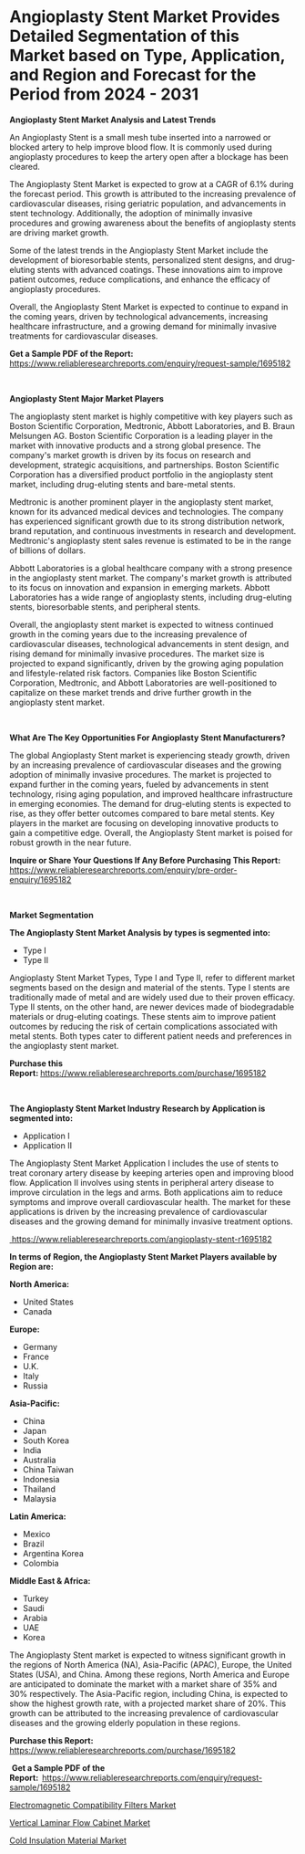 <p><h1>Angioplasty Stent Market Provides Detailed Segmentation of this Market based on Type, Application, and Region and Forecast for the Period from 2024 - 2031</h1></p><p><strong>Angioplasty Stent Market Analysis and Latest Trends</strong></p>
<p><p>An Angioplasty Stent is a small mesh tube inserted into a narrowed or blocked artery to help improve blood flow. It is commonly used during angioplasty procedures to keep the artery open after a blockage has been cleared.</p><p>The Angioplasty Stent Market is expected to grow at a CAGR of 6.1% during the forecast period. This growth is attributed to the increasing prevalence of cardiovascular diseases, rising geriatric population, and advancements in stent technology. Additionally, the adoption of minimally invasive procedures and growing awareness about the benefits of angioplasty stents are driving market growth.</p><p>Some of the latest trends in the Angioplasty Stent Market include the development of bioresorbable stents, personalized stent designs, and drug-eluting stents with advanced coatings. These innovations aim to improve patient outcomes, reduce complications, and enhance the efficacy of angioplasty procedures.</p><p>Overall, the Angioplasty Stent Market is expected to continue to expand in the coming years, driven by technological advancements, increasing healthcare infrastructure, and a growing demand for minimally invasive treatments for cardiovascular diseases.</p></p>
<p><strong>Get a Sample PDF of the Report:&nbsp;</strong> <a href="https://www.reliableresearchreports.com/enquiry/request-sample/1695182">https://www.reliableresearchreports.com/enquiry/request-sample/1695182</a></p>
<p>&nbsp;</p>
<p><strong>Angioplasty Stent Major Market Players</strong></p>
<p><p>The angioplasty stent market is highly competitive with key players such as Boston Scientific Corporation, Medtronic, Abbott Laboratories, and B. Braun Melsungen AG. Boston Scientific Corporation is a leading player in the market with innovative products and a strong global presence. The company's market growth is driven by its focus on research and development, strategic acquisitions, and partnerships. Boston Scientific Corporation has a diversified product portfolio in the angioplasty stent market, including drug-eluting stents and bare-metal stents.</p><p>Medtronic is another prominent player in the angioplasty stent market, known for its advanced medical devices and technologies. The company has experienced significant growth due to its strong distribution network, brand reputation, and continuous investments in research and development. Medtronic's angioplasty stent sales revenue is estimated to be in the range of billions of dollars.</p><p>Abbott Laboratories is a global healthcare company with a strong presence in the angioplasty stent market. The company's market growth is attributed to its focus on innovation and expansion in emerging markets. Abbott Laboratories has a wide range of angioplasty stents, including drug-eluting stents, bioresorbable stents, and peripheral stents.</p><p>Overall, the angioplasty stent market is expected to witness continued growth in the coming years due to the increasing prevalence of cardiovascular diseases, technological advancements in stent design, and rising demand for minimally invasive procedures. The market size is projected to expand significantly, driven by the growing aging population and lifestyle-related risk factors. Companies like Boston Scientific Corporation, Medtronic, and Abbott Laboratories are well-positioned to capitalize on these market trends and drive further growth in the angioplasty stent market.</p></p>
<p>&nbsp;</p>
<p><strong>What Are The Key Opportunities For Angioplasty Stent Manufacturers?</strong></p>
<p><p>The global Angioplasty Stent market is experiencing steady growth, driven by an increasing prevalence of cardiovascular diseases and the growing adoption of minimally invasive procedures. The market is projected to expand further in the coming years, fueled by advancements in stent technology, rising aging population, and improved healthcare infrastructure in emerging economies. The demand for drug-eluting stents is expected to rise, as they offer better outcomes compared to bare metal stents. Key players in the market are focusing on developing innovative products to gain a competitive edge. Overall, the Angioplasty Stent market is poised for robust growth in the near future.</p></p>
<p><strong>Inquire or Share Your Questions If Any Before Purchasing This Report:</strong> <a href="https://www.reliableresearchreports.com/enquiry/pre-order-enquiry/1695182">https://www.reliableresearchreports.com/enquiry/pre-order-enquiry/1695182</a></p>
<p>&nbsp;</p>
<p><strong>Market Segmentation</strong></p>
<p><strong>The Angioplasty Stent Market Analysis by types is segmented into:</strong></p>
<p><ul><li>Type I</li><li>Type II</li></ul></p>
<p><p>Angioplasty Stent Market Types, Type I and Type II, refer to different market segments based on the design and material of the stents. Type I stents are traditionally made of metal and are widely used due to their proven efficacy. Type II stents, on the other hand, are newer devices made of biodegradable materials or drug-eluting coatings. These stents aim to improve patient outcomes by reducing the risk of certain complications associated with metal stents. Both types cater to different patient needs and preferences in the angioplasty stent market.</p></p>
<p><strong>Purchase this Report:&nbsp;</strong><a href="https://www.reliableresearchreports.com/purchase/1695182">https://www.reliableresearchreports.com/purchase/1695182</a></p>
<p>&nbsp;</p>
<p><strong>The Angioplasty Stent Market Industry Research by Application is segmented into:</strong></p>
<p><ul><li>Application I</li><li>Application II</li></ul></p>
<p><p>The Angioplasty Stent Market Application I includes the use of stents to treat coronary artery disease by keeping arteries open and improving blood flow. Application II involves using stents in peripheral artery disease to improve circulation in the legs and arms. Both applications aim to reduce symptoms and improve overall cardiovascular health. The market for these applications is driven by the increasing prevalence of cardiovascular diseases and the growing demand for minimally invasive treatment options.</p></p>
<p><a href="https://www.reliableresearchreports.com/angioplasty-stent-r1695182">&nbsp;https://www.reliableresearchreports.com/angioplasty-stent-r1695182</a></p>
<p><strong>In terms of Region, the Angioplasty Stent Market Players available by Region are:</strong></p>
<p>
    <p> <strong> North America: </strong>
        <ul>
            <li>United States</li>
            <li>Canada</li>
        </ul>
        </p> 
    <p> <strong> Europe: </strong>
        <ul>
            <li>Germany</li>
            <li>France</li>
            <li>U.K.</li>
            <li>Italy</li>
            <li>Russia</li>
        </ul>
        </p> 
    <p> <strong> Asia-Pacific: </strong>
        <ul>
            <li>China</li>
            <li>Japan</li>
            <li>South Korea</li>
            <li>India</li>
            <li>Australia</li>
            <li>China Taiwan</li>
            <li>Indonesia</li>
            <li>Thailand</li>
            <li>Malaysia</li>
        </ul>
        </p> 
    <p> <strong> Latin America: </strong>
        <ul>
            <li>Mexico</li>
            <li>Brazil</li>
            <li>Argentina Korea</li>
            <li>Colombia</li>
        </ul>
        </p> 
    <p> <strong> Middle East & Africa: </strong>
        <ul>
            <li>Turkey</li>
            <li>Saudi</li>
            <li>Arabia</li>
            <li>UAE</li>
            <li>Korea</li>
        </ul>
    </p>
    </p>
<p><p>The Angioplasty Stent market is expected to witness significant growth in the regions of North America (NA), Asia-Pacific (APAC), Europe, the United States (USA), and China. Among these regions, North America and Europe are anticipated to dominate the market with a market share of 35% and 30% respectively. The Asia-Pacific region, including China, is expected to show the highest growth rate, with a projected market share of 20%. This growth can be attributed to the increasing prevalence of cardiovascular diseases and the growing elderly population in these regions.</p></p>
<p><strong>Purchase this Report: </strong><a href="https://www.reliableresearchreports.com/purchase/1695182">https://www.reliableresearchreports.com/purchase/1695182</a></p>
<p>&nbsp;<strong>Get a Sample PDF of the Report:&nbsp;&nbsp;</strong><a href="https://www.reliableresearchreports.com/enquiry/request-sample/1695182">https://www.reliableresearchreports.com/enquiry/request-sample/1695182</a></p>
<p><strong></strong></p>
<p><p><a href="https://medium.com/@dellkoepp_34276/electromagnetic-compatibility-filters-market-growth-outlook-from-2024-to-2031-and-it-is-projecting-5fcb1dd52b1c">Electromagnetic Compatibility Filters Market</a></p><p><a href="https://medium.com/@nettieboyle28/global-vertical-laminar-flow-cabinet-market-analysis-trends-forecasts-and-growth-opportunities-18230d48e9fb">Vertical Laminar Flow Cabinet Market</a></p><p><a href="https://github.com/maesanjaya8/Market-Research-Report-List-1/blob/main/cold-insulation-material-market.md">Cold Insulation Material Market</a></p></p>